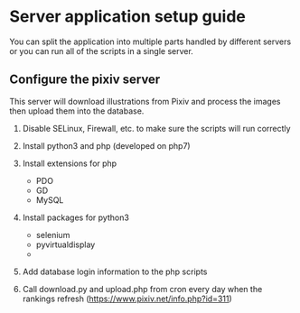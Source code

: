 # Server application setup guide

You can split the application into multiple parts handled by different servers or you can run all of the scripts in a single server. 

## Configure the pixiv server

This server will download illustrations from Pixiv and process the images then upload them into the database.

1. Disable SELinux, Firewall, etc. to make sure the scripts will run correctly

2. Install python3 and php (developed on php7)

3. Install extensions for php

    - PDO
    - GD
    - MySQL
  
4. Install packages for python3

    - selenium
    - pyvirtualdisplay
    - 
  
5. Add database login information to the php scripts

6. Call download.py and upload.php from cron every day when the rankings refresh (https://www.pixiv.net/info.php?id=311)
